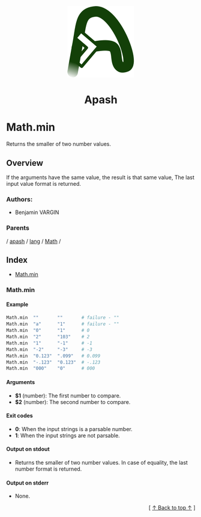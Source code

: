 
<div align="center" id="apash-top">
  <a href="https://github.com/hastec-fr/apash">
    <img alt="apash-logo" src="../../../../../../../assets/apash-logo.svg"/>
  </a>

  # Apash
</div>

# Math.min

Returns the smaller of two number values.

## Overview

If the arguments have the same value, the result is that same value,
The last input value format is returned.
### Authors:
* Benjamin VARGIN

### Parents
<!-- apash.parentBegin -->
[](../../../../.md) / [apash](../../../apash.md) / [lang](../../lang.md) / [Math](../Math.md) / 
<!-- apash.parentEnd -->

## Index

* [Math.min](#mathmin)

### Math.min

#### Example

```bash
Math.min  ""       ""       # failure - ""
Math.min  "a"      "1"      # failure - ""
Math.min  "0"      "1"      # 0
Math.min  "2"      "103"    # 2
Math.min  "1"      "-1"     # -1
Math.min  "-2"     "-3"     # -3
Math.min  "0.123"  ".099"   # 0.099
Math.min  "-.123"  "0.123"  # -.123
Math.min  "000"    "0"      # 000
```

#### Arguments

* **$1** (number): The first number to compare.
* **$2** (number): The second number to compare.

#### Exit codes

* **0**: When the input strings is a parsable number.
* **1**: When the input strings are not parsable.

#### Output on stdout

* Returns the smaller of two number values.
  In case of equality, the last number format is returned.

#### Output on stderr

* None.


  <div align="right">[ <a href="#apash-top">↑ Back to top ↑</a> ]</div>

